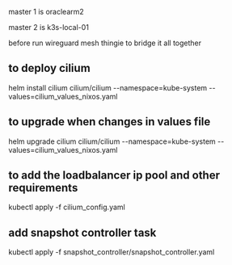 master 1 is oraclearm2

master 2 is k3s-local-01

before run wireguard mesh thingie to bridge it all together

## to deploy cilium
helm install cilium cilium/cilium --namespace=kube-system --values=cilium_values_nixos.yaml 
## to upgrade when changes in values file
helm upgrade cilium cilium/cilium  --namespace=kube-system --values=cilium_values_nixos.yaml

<!-- ## to upgrade to new cilium version
helm upgrade cilium cilium/cilium  --namespace=kube-system --version 1.15.4 --values=cilium_values.yaml -->

## to add the loadbalancer ip pool and other requirements
kubectl apply -f cilium_config.yaml



## add snapshot controller task
kubectl apply -f snapshot_controller/snapshot_controller.yaml

